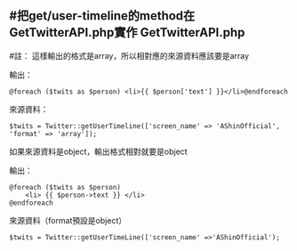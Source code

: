 #把get/user-timeline的method在GetTwitterAPI.php實作
GetTwitterAPI.php
---
#註：
這樣輸出的格式是array，所以相對應的來源資料應該要是array

輸出：
```
@foreach ($twits as $person) <li>{{ $person['text'] }}</li>@endforeach
```
來源資料：
```
$twits = Twitter::getUserTimeline(['screen_name' => 'AShinOfficial', 'format' => 'array']);
```

如果來源資料是object，輸出格式相對就要是object

輸出：
```
@foreach ($twits as $person)
    <li> {{ $person->text }} </li>
@endforeach
```
來源資料（format預設是object）
```
$twits = Twitter::getUserTimeLine(['screen_name' =>'AShinOfficial');
```


